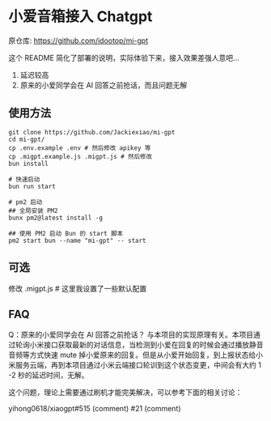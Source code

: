 # 小爱音箱接入 Chatgpt

原仓库: https://github.com/idootop/mi-gpt

这个 README 简化了部署的说明，实际体验下来，接入效果差强人意吧...

1. 延迟较高
2. 原来的小爱同学会在 AI 回答之前抢话，而且问题无解

## 使用方法

```
git clone https://github.com/Jackiexiao/mi-gpt
cd mi-gpt/
cp .env.example .env # 然后修改 apikey 等
cp .migpt.example.js .migpt.js # 然后修改
bun install

# 快速启动
bun run start

# pm2 启动
## 全局安装 PM2
bunx pm2@latest install -g

## 使用 PM2 启动 Bun 的 start 脚本
pm2 start bun --name "mi-gpt" -- start
```

## 可选

修改 .migpt.js # 这里我设置了一些默认配置

## FAQ

Q：原来的小爱同学会在 AI 回答之前抢话？
与本项目的实现原理有关。本项目通过轮询小米接口获取最新的对话信息，当检测到小爱在回复的时候会通过播放静音音频等方式快速 mute 掉小爱原来的回复。但是从小爱开始回复，到上报状态给小米服务云端，再到本项目通过小米云端接口轮训到这个状态变更，中间会有大约 1 -2 秒的延迟时间，无解。

这个问题，理论上需要通过刷机才能完美解决，可以参考下面的相关讨论：

yihong0618/xiaogpt#515 (comment)
#21 (comment)
